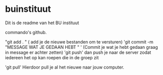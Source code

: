 # buinstituut
Dit is de readme van het BU instituut


commando's github. 

  "git add . "   ( add je de nieuwe bestanden om te versturen)
 'git commit -m "MESSAGE WAT JE GEDAAN HEBT "  '    (Commit je wat je hebt gedaan graag in message er achter zetten)
'git push'  dan push je naar de server zodat iedereen het op kan roepen die in de groep zit

'git pull'  Hierdoor pull je al het nieuwe naar jouw computer.